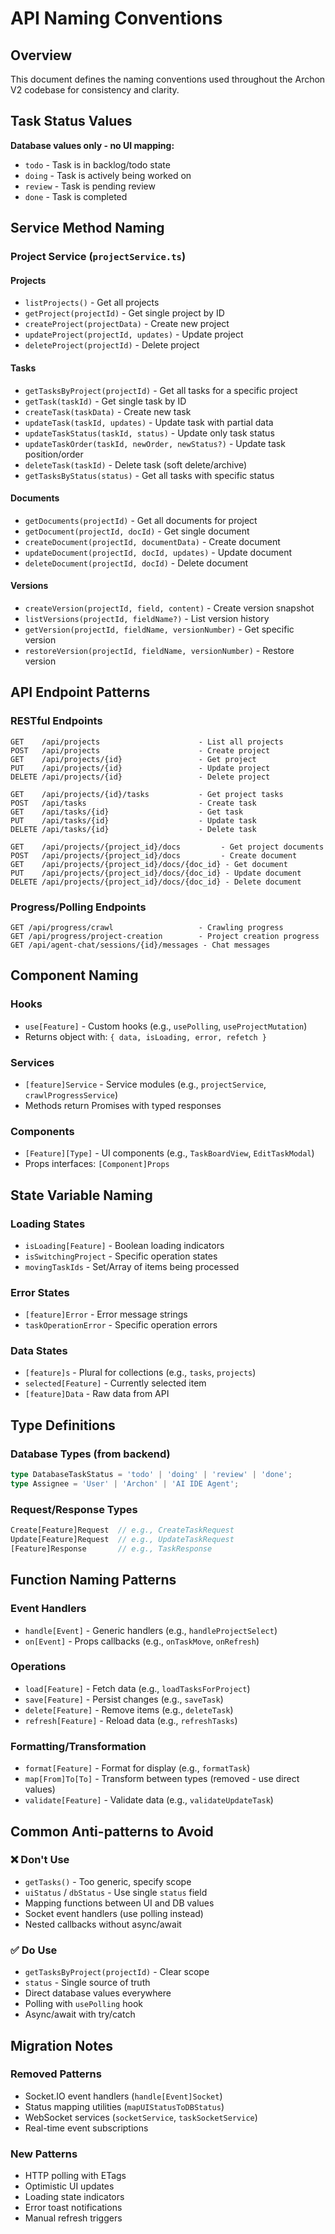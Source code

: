 # API Naming Conventions

## Overview
This document defines the naming conventions used throughout the Archon V2 codebase for consistency and clarity.

## Task Status Values
**Database values only - no UI mapping:**
- `todo` - Task is in backlog/todo state
- `doing` - Task is actively being worked on
- `review` - Task is pending review
- `done` - Task is completed

## Service Method Naming

### Project Service (`projectService.ts`)

#### Projects
- `listProjects()` - Get all projects
- `getProject(projectId)` - Get single project by ID
- `createProject(projectData)` - Create new project
- `updateProject(projectId, updates)` - Update project
- `deleteProject(projectId)` - Delete project

#### Tasks
- `getTasksByProject(projectId)` - Get all tasks for a specific project
- `getTask(taskId)` - Get single task by ID
- `createTask(taskData)` - Create new task
- `updateTask(taskId, updates)` - Update task with partial data
- `updateTaskStatus(taskId, status)` - Update only task status
- `updateTaskOrder(taskId, newOrder, newStatus?)` - Update task position/order
- `deleteTask(taskId)` - Delete task (soft delete/archive)
- `getTasksByStatus(status)` - Get all tasks with specific status

#### Documents
- `getDocuments(projectId)` - Get all documents for project
- `getDocument(projectId, docId)` - Get single document
- `createDocument(projectId, documentData)` - Create document
- `updateDocument(projectId, docId, updates)` - Update document
- `deleteDocument(projectId, docId)` - Delete document

#### Versions
- `createVersion(projectId, field, content)` - Create version snapshot
- `listVersions(projectId, fieldName?)` - List version history
- `getVersion(projectId, fieldName, versionNumber)` - Get specific version
- `restoreVersion(projectId, fieldName, versionNumber)` - Restore version

## API Endpoint Patterns

### RESTful Endpoints
```
GET    /api/projects                      - List all projects
POST   /api/projects                      - Create project
GET    /api/projects/{id}                 - Get project
PUT    /api/projects/{id}                 - Update project
DELETE /api/projects/{id}                 - Delete project

GET    /api/projects/{id}/tasks           - Get project tasks
POST   /api/tasks                         - Create task
GET    /api/tasks/{id}                    - Get task
PUT    /api/tasks/{id}                    - Update task
DELETE /api/tasks/{id}                    - Delete task

GET    /api/projects/{project_id}/docs         - Get project documents
POST   /api/projects/{project_id}/docs         - Create document
GET    /api/projects/{project_id}/docs/{doc_id} - Get document
PUT    /api/projects/{project_id}/docs/{doc_id} - Update document
DELETE /api/projects/{project_id}/docs/{doc_id} - Delete document
```

### Progress/Polling Endpoints
```
GET /api/progress/crawl                   - Crawling progress
GET /api/progress/project-creation        - Project creation progress
GET /api/agent-chat/sessions/{id}/messages - Chat messages
```

## Component Naming

### Hooks
- `use[Feature]` - Custom hooks (e.g., `usePolling`, `useProjectMutation`)
- Returns object with: `{ data, isLoading, error, refetch }`

### Services
- `[feature]Service` - Service modules (e.g., `projectService`, `crawlProgressService`)
- Methods return Promises with typed responses

### Components
- `[Feature][Type]` - UI components (e.g., `TaskBoardView`, `EditTaskModal`)
- Props interfaces: `[Component]Props`

## State Variable Naming

### Loading States
- `isLoading[Feature]` - Boolean loading indicators
- `isSwitchingProject` - Specific operation states
- `movingTaskIds` - Set/Array of items being processed

### Error States
- `[feature]Error` - Error message strings
- `taskOperationError` - Specific operation errors

### Data States
- `[feature]s` - Plural for collections (e.g., `tasks`, `projects`)
- `selected[Feature]` - Currently selected item
- `[feature]Data` - Raw data from API

## Type Definitions

### Database Types (from backend)
```typescript
type DatabaseTaskStatus = 'todo' | 'doing' | 'review' | 'done';
type Assignee = 'User' | 'Archon' | 'AI IDE Agent';
```

### Request/Response Types
```typescript
Create[Feature]Request  // e.g., CreateTaskRequest
Update[Feature]Request  // e.g., UpdateTaskRequest
[Feature]Response       // e.g., TaskResponse
```

## Function Naming Patterns

### Event Handlers
- `handle[Event]` - Generic handlers (e.g., `handleProjectSelect`)
- `on[Event]` - Props callbacks (e.g., `onTaskMove`, `onRefresh`)

### Operations
- `load[Feature]` - Fetch data (e.g., `loadTasksForProject`)
- `save[Feature]` - Persist changes (e.g., `saveTask`)
- `delete[Feature]` - Remove items (e.g., `deleteTask`)
- `refresh[Feature]` - Reload data (e.g., `refreshTasks`)

### Formatting/Transformation
- `format[Feature]` - Format for display (e.g., `formatTask`)
- `map[From]To[To]` - Transform between types (removed - use direct values)
- `validate[Feature]` - Validate data (e.g., `validateUpdateTask`)

## Common Anti-patterns to Avoid

### ❌ Don't Use
- `getTasks()` - Too generic, specify scope
- `uiStatus` / `dbStatus` - Use single `status` field
- Mapping functions between UI and DB values
- Socket event handlers (use polling instead)
- Nested callbacks without async/await

### ✅ Do Use
- `getTasksByProject(projectId)` - Clear scope
- `status` - Single source of truth
- Direct database values everywhere
- Polling with `usePolling` hook
- Async/await with try/catch

## Migration Notes

### Removed Patterns
- Socket.IO event handlers (`handle[Event]Socket`)
- Status mapping utilities (`mapUIStatusToDBStatus`)
- WebSocket services (`socketService`, `taskSocketService`)
- Real-time event subscriptions

### New Patterns
- HTTP polling with ETags
- Optimistic UI updates
- Loading state indicators
- Error toast notifications
- Manual refresh triggers